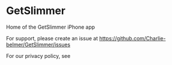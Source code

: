 # GetSlimmer

Home of the GetSlimmer iPhone app

For support, please create an issue at https://github.com/Charlie-belmer/GetSlimmer/issues

For our privacy policy, see 